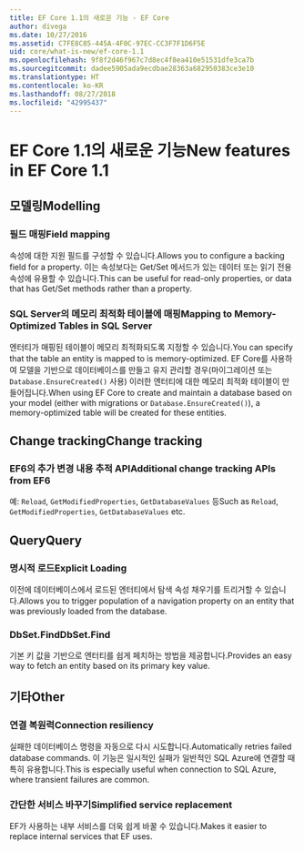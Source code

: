 ```yaml
---
title: EF Core 1.1의 새로운 기능 - EF Core
author: divega
ms.date: 10/27/2016
ms.assetid: C7FE8C85-445A-4F0C-97EC-CC3F7F1D6F5E
uid: core/what-is-new/ef-core-1.1
ms.openlocfilehash: 9f8f2d46f967c7d8ec4f8ea410e51531dfe3ca7b
ms.sourcegitcommit: dadee5905ada9ecdbae28363a682950383ce3e10
ms.translationtype: HT
ms.contentlocale: ko-KR
ms.lasthandoff: 08/27/2018
ms.locfileid: "42995437"
---
```

# <a name="new-features-in-ef-core-11"></a><span data-ttu-id="0463e-102">EF Core 1.1의 새로운 기능</span><span class="sxs-lookup"><span data-stu-id="0463e-102">New features in EF Core 1.1</span></span>

## <a name="modelling"></a><span data-ttu-id="0463e-103">모델링</span><span class="sxs-lookup"><span data-stu-id="0463e-103">Modelling</span></span>
### <a name="field-mapping"></a><span data-ttu-id="0463e-104">필드 매핑</span><span class="sxs-lookup"><span data-stu-id="0463e-104">Field mapping</span></span>
<span data-ttu-id="0463e-105">속성에 대한 지원 필드를 구성할 수 있습니다.</span><span class="sxs-lookup"><span data-stu-id="0463e-105">Allows you to configure a backing field for a property.</span></span> <span data-ttu-id="0463e-106">이는 속성보다는 Get/Set 메서드가 있는 데이터 또는 읽기 전용 속성에 유용할 수 있습니다.</span><span class="sxs-lookup"><span data-stu-id="0463e-106">This can be useful for read-only properties, or data that has Get/Set methods rather than a property.</span></span>
### <a name="mapping-to-memory-optimized-tables-in-sql-server"></a><span data-ttu-id="0463e-107">SQL Server의 메모리 최적화 테이블에 매핑</span><span class="sxs-lookup"><span data-stu-id="0463e-107">Mapping to Memory-Optimized Tables in SQL Server</span></span>
<span data-ttu-id="0463e-108">엔터티가 매핑된 테이블이 메모리 최적화되도록 지정할 수 있습니다.</span><span class="sxs-lookup"><span data-stu-id="0463e-108">You can specify that the table an entity is mapped to is memory-optimized.</span></span> <span data-ttu-id="0463e-109">EF Core를 사용하여 모델을 기반으로 데이터베이스를 만들고 유지 관리할 경우(마이그레이션 또는 `Database.EnsureCreated()` 사용) 이러한 엔터티에 대한 메모리 최적화 테이블이 만들어집니다.</span><span class="sxs-lookup"><span data-stu-id="0463e-109">When using EF Core to create and maintain a database based on your model (either with migrations or `Database.EnsureCreated()`), a memory-optimized table will be created for these entities.</span></span>

## <a name="change-tracking"></a><span data-ttu-id="0463e-110">Change tracking</span><span class="sxs-lookup"><span data-stu-id="0463e-110">Change tracking</span></span>
### <a name="additional-change-tracking-apis-from-ef6"></a><span data-ttu-id="0463e-111">EF6의 추가 변경 내용 추적 API</span><span class="sxs-lookup"><span data-stu-id="0463e-111">Additional change tracking APIs from EF6</span></span>
<span data-ttu-id="0463e-112">예: `Reload`, `GetModifiedProperties`, `GetDatabaseValues` 등</span><span class="sxs-lookup"><span data-stu-id="0463e-112">Such as `Reload`, `GetModifiedProperties`, `GetDatabaseValues` etc.</span></span>

## <a name="query"></a><span data-ttu-id="0463e-113">Query</span><span class="sxs-lookup"><span data-stu-id="0463e-113">Query</span></span>
### <a name="explicit-loading"></a><span data-ttu-id="0463e-114">명시적 로드</span><span class="sxs-lookup"><span data-stu-id="0463e-114">Explicit Loading</span></span>
<span data-ttu-id="0463e-115">이전에 데이터베이스에서 로드된 엔터티에서 탐색 속성 채우기를 트리거할 수 있습니다.</span><span class="sxs-lookup"><span data-stu-id="0463e-115">Allows you to trigger population of a navigation property on an entity that was previously loaded from the database.</span></span>
### <a name="dbsetfind"></a><span data-ttu-id="0463e-116">DbSet.Find</span><span class="sxs-lookup"><span data-stu-id="0463e-116">DbSet.Find</span></span>
<span data-ttu-id="0463e-117">기본 키 값을 기반으로 엔터티를 쉽게 페치하는 방법을 제공합니다.</span><span class="sxs-lookup"><span data-stu-id="0463e-117">Provides an easy way to fetch an entity based on its primary key value.</span></span>

## <a name="other"></a><span data-ttu-id="0463e-118">기타</span><span class="sxs-lookup"><span data-stu-id="0463e-118">Other</span></span>
### <a name="connection-resiliency"></a><span data-ttu-id="0463e-119">연결 복원력</span><span class="sxs-lookup"><span data-stu-id="0463e-119">Connection resiliency</span></span>
<span data-ttu-id="0463e-120">실패한 데이터베이스 명령을 자동으로 다시 시도합니다.</span><span class="sxs-lookup"><span data-stu-id="0463e-120">Automatically retries failed database commands.</span></span> <span data-ttu-id="0463e-121">이 기능은 일시적인 실패가 일반적인 SQL Azure에 연결할 때 특히 유용합니다.</span><span class="sxs-lookup"><span data-stu-id="0463e-121">This is especially useful when connection to SQL Azure, where transient failures are common.</span></span>
### <a name="simplified-service-replacement"></a><span data-ttu-id="0463e-122">간단한 서비스 바꾸기</span><span class="sxs-lookup"><span data-stu-id="0463e-122">Simplified service replacement</span></span>
<span data-ttu-id="0463e-123">EF가 사용하는 내부 서비스를 더욱 쉽게 바꿀 수 있습니다.</span><span class="sxs-lookup"><span data-stu-id="0463e-123">Makes it easier to replace internal services that EF uses.</span></span>
